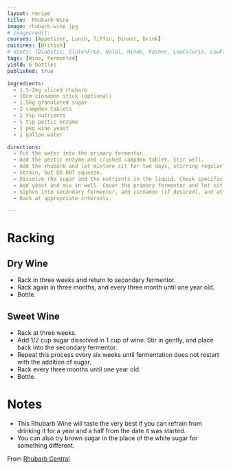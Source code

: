 ```yaml
---
layout: recipe
title:  Rhubarb Wine
image: rhubarb-wine.jpg
# imagecredit:
courses: [Appetiser, Lunch, Tiffin, Dinner, Drink]
cuisines: [British]
# diets: [Diabetic, GlutenFree, Halal, Hindu, Kosher, LowCalorie, LowFat, LowLactose, LowSalt, Vegan, Vegetarian]
tags: [Wine, Fermented]
yield: 6 bottles
published: true

ingredients:
  - 1.5-2kg sliced rhubarb
  - 10cm cinnamon stick (optional)
  - 1.5kg granulated sugar
  - 2 campden tablets
  - 1 tsp nutrients
  - ½ tsp pectic enzyme
  - 1 pkg wine yeast
  - 1 gallon water

directions:
  - Put the water into the primary fermentor.
  - Add the pectic enzyme and crushed campden tablet. Stir well.
  - Add the rhubarb and let mixture sit for two days, stirring regularly.
  - Strain, but DO NOT squeeze.
  - Dissolve the sugar and the nutrients in the liquid. Check specific gravity. It should be between 1.100 and 1.110.
  - Add yeast and mix in well. Cover the primary fermentor and let sit overnight.
  - Siphon into secondary fermentor, add cinnamon (if desired), and attach airlock.
  - Rack at appropriate intervals.

---
```

# Racking

## Dry Wine

- Rack in three weeks and return to secondary fermentor.
- Rack again in three months, and every three month until one year old.
- Bottle.

## Sweet Wine

- Rack at three weeks.
- Add 1/2 cup sugar dissolved in 1 cup of wine. Stir in gently, and place back into the secondary fermentor.
- Repeat this process every six weeks until fermentation does not restart with the addition of sugar.
- Rack every three months until one year old.
- Bottle.

# Notes

* This Rhubarb Wine will taste the very best if you can refrain from drinking it for a year and a half from the date it was started.
* You can also try brown sugar in the place of the white sugar for something different.


From [Rhubarb Central](https://www.rhubarb-central.com/wines-rhubarb-wine-recipe.html)
